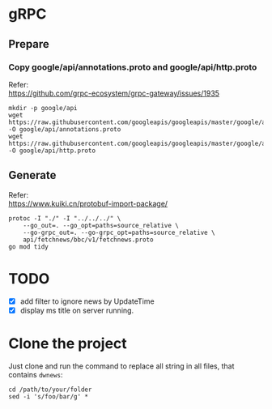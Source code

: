 # gRPC

## Prepare
### Copy google/api/annotations.proto and google/api/http.proto
Refer:  
https://github.com/grpc-ecosystem/grpc-gateway/issues/1935  
```
mkdir -p google/api
wget https://raw.githubusercontent.com/googleapis/googleapis/master/google/api/annotations.proto -O google/api/annotations.proto
wget https://raw.githubusercontent.com/googleapis/googleapis/master/google/api/http.proto -O google/api/http.proto
```

## Generate
Refer:  
https://www.kuiki.cn/protobuf-import-package/  
```
protoc -I "./" -I "../../../" \
    --go_out=. --go_opt=paths=source_relative \
    --go-grpc_out=. --go-grpc_opt=paths=source_relative \
    api/fetchnews/bbc/v1/fetchnews.proto
go mod tidy
```

# TODO
- [X] add filter to ignore news by UpdateTime
- [X] display ms title on server running.

# Clone the project
Just clone and run the command to replace all string in all files, that contains `dwnews`:
```
cd /path/to/your/folder
sed -i 's/foo/bar/g' *
```

